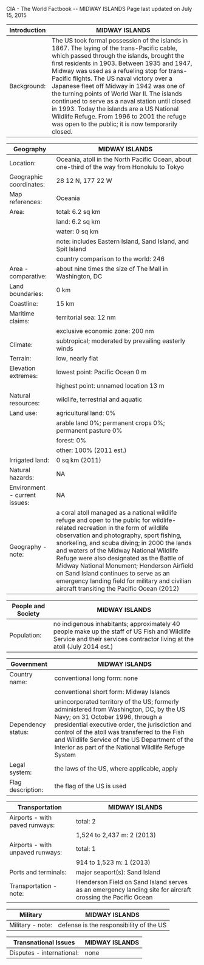 CIA - The World Factbook --   MIDWAY ISLANDS 
Page last updated on July 15, 2015

| Introduction | MIDWAY ISLANDS |
| --- | --- |
| Background: | The US took formal possession of the islands in 1867. The laying of the trans-Pacific cable, which passed through the islands, brought the first residents in 1903. Between 1935 and 1947, Midway was used as a refueling stop for trans-Pacific flights. The US naval victory over a Japanese fleet off Midway in 1942 was one of the turning points of World War II. The islands continued to serve as a naval station until closed in 1993. Today the islands are a US National Wildlife Refuge. From 1996 to 2001 the refuge was open to the public; it is now temporarily closed. |

| Geography | MIDWAY ISLANDS |
| --- | --- |
| Location: | Oceania, atoll in the North Pacific Ocean, about one-third of the way from Honolulu to Tokyo |
| Geographic coordinates: | 28 12 N, 177 22 W |
| Map references: | Oceania |
| Area: | total: 6.2 sq km |
| | land: 6.2 sq km |
| | water: 0 sq km |
| | note: includes Eastern Island, Sand Island, and Spit Island |
| | country comparison to the world:  246 |
| Area - comparative: | about nine times the size of The Mall in Washington, DC |
| Land boundaries: | 0 km |
| Coastline: | 15 km |
| Maritime claims: | territorial sea: 12 nm |
| | exclusive economic zone: 200 nm |
| Climate: | subtropical; moderated by prevailing easterly winds |
| Terrain: | low, nearly flat |
| Elevation extremes: | lowest point: Pacific Ocean 0 m |
| | highest point: unnamed location 13 m |
| Natural resources: | wildlife, terrestrial and aquatic |
| Land use: | agricultural land: 0% |
| | arable land 0%; permanent crops 0%; permanent pasture 0% |
| | forest: 0% |
| | other: 100% (2011 est.) |
| Irrigated land: | 0 sq km (2011) |
| Natural hazards: | NA |
| Environment - current issues: | NA |
| Geography - note: | a coral atoll managed as a national wildlife refuge and open to the public for wildlife-related recreation in the form of wildlife observation and photography, sport fishing, snorkeling, and scuba diving; in 2000 the lands and waters of the Midway National Wildlife Refuge were also designated as the Battle of Midway National Monument; Henderson Airfield on Sand Island continues to serve as an emergency landing field for military and civilian aircraft transiting the Pacific Ocean (2012) |

| People and Society | MIDWAY ISLANDS |
| --- | --- |
| Population: | no indigenous inhabitants; approximately 40 people make up the staff of US Fish and Wildlife Service and their services contractor living at the atoll (July 2014 est.) |

| Government | MIDWAY ISLANDS |
| --- | --- |
| Country name: | conventional long form: none |
| | conventional short form: Midway Islands |
| Dependency status: | unincorporated territory of the US; formerly administered from Washington, DC, by the US Navy; on 31 October 1996, through a presidential executive order, the jurisdiction and control of the atoll was transferred to the Fish and Wildlife Service of the US Department of the Interior as part of the National Wildlife Refuge System |
| Legal system: | the laws of the US, where applicable, apply |
| Flag description: | the flag of the US is used |

| Transportation | MIDWAY ISLANDS |
| --- | --- |
| Airports - with paved runways: | total: 2 |
| | 1,524 to 2,437 m: 2 (2013) |
| Airports - with unpaved runways: | total: 1 |
| | 914 to 1,523 m: 1 (2013) |
| Ports and terminals: | major seaport(s): Sand Island |
| Transportation - note: | Henderson Field on Sand Island serves as an emergency landing site for aircraft crossing the Pacific Ocean |

| Military | MIDWAY ISLANDS |
| --- | --- |
| Military - note: | defense is the responsibility of the US |

| Transnational Issues | MIDWAY ISLANDS |
| --- | --- |
| Disputes - international: | none |

